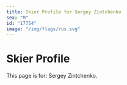 ```yaml
---
title: Skier Profile for Sergey Zintchenko
sex: "M"
id: "17754"
image: "/img/flags/rus.svg" 
---
```


# Skier Profile

This page is for: Sergey Zintchenko.
    